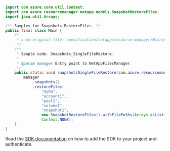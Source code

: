 ```java
import com.azure.core.util.Context;
import com.azure.resourcemanager.netapp.models.SnapshotRestoreFiles;
import java.util.Arrays;

/** Samples for Snapshots RestoreFiles. */
public final class Main {
    /*
     * x-ms-original-file: specification/netapp/resource-manager/Microsoft.NetApp/stable/2021-10-01/examples/Snapshots_SingleFileRestore.json
     */
    /**
     * Sample code: Snapshots_SingleFileRestore.
     *
     * @param manager Entry point to NetAppFilesManager.
     */
    public static void snapshotsSingleFileRestore(com.azure.resourcemanager.netapp.NetAppFilesManager manager) {
        manager
            .snapshots()
            .restoreFiles(
                "myRG",
                "account1",
                "pool1",
                "volume1",
                "snapshot1",
                new SnapshotRestoreFiles().withFilePaths(Arrays.asList("/dir1/customer1.db", "/dir1/customer2.db")),
                Context.NONE);
    }
}
```

Read the [SDK documentation](https://github.com/Azure/azure-sdk-for-java/blob/azure-resourcemanager-netapp_1.0.0-beta.8/sdk/netapp/azure-resourcemanager-netapp/README.md) on how to add the SDK to your project and authenticate.
